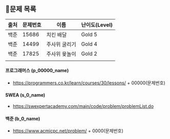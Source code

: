 ## 🐳문제 목록

  


| 출처   | 문제번호  | 이름        | 난이도(Level) |
|------|-------|-----------|------------|
| 백준   | 15686 | 치킨 배달   | Gold 5     |
| 백준   | 14499 | 주사위 굴리기 | Gold 4     |
| 백준   | 17825 | 주사위 윷놀이 | Gold 2     | 
|   |  |    |    |




#### 프로그래머스 (p_00000_name)

- https://programmers.co.kr/learn/courses/30/lessons/ + 00000(문제번호)

#### SWEA (s_0_name)

- https://swexpertacademy.com/main/code/problem/problemList.do

#### 백준 (b_0_name)

- https://www.acmicpc.net/problem/ + 0000(문제번호)

